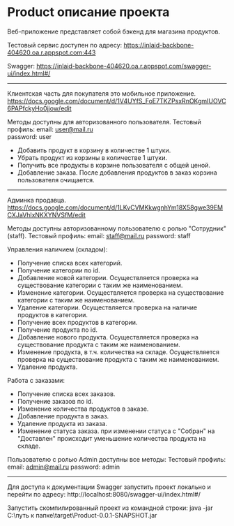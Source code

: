 # Product описание проекта

Веб-приложение представляет собой бэкенд для магазина продуктов.

Тестовый сервис доступен по адресу: https://inlaid-backbone-404620.oa.r.appspot.com:443

Swagger: https://inlaid-backbone-404620.oa.r.appspot.com/swagger-ui/index.html#/

-----------------------------------------------------------------------------------------------------------------------------
Клиентская часть для покупателя это мобильное приложение.
https://docs.google.com/document/d/1V4UYfS_FoE7TKZPsxRnOKgmIUOVC6PAPfckyHo0jjow/edit

Методы доступны для авторизованного пользователя.
Тестовый профиль:
  email: user@mail.ru   
  password: user
- Добавить продукт в корзину в количестве 1 штуки.
- Убрать продукт из корзины в количестве 1 штуки.
- Получить все продукты в корзине пользователя с общей ценой.
- Добавление заказа. После добавления продуктов в заказ корзина пользователя очищается.
-----------------------------------------------------------------------------------------------------------------------------
Админка продавца.
https://docs.google.com/document/d/1LKvCVMKkwgnhYm18X58gwe39EMCXJaVhlxNKXYNVSfM/edit

Методы доступны авторизованному пользователю с ролью "Сотрудник"(staff).
Тестовый профиль:
  email: staff@mail.ru 
  password: staff

Управления наличием (складом):

- Получение списка всех категорий.
- Получение категории по id.
- Добавление новой категории. Осуществляется проверка на существование категории с таким же наименованием.
- Изменение категории. Осуществляется проверка на существование категории с таким же наименованием.
- Удаление категории. Осуществляется проверка на наличие продуктов в категории.
- Получение всех продуктов в категории.
- Получение продукта по id.
- Добавление нового продукта. Осуществляется проверка на существование продукта с таким же наименованием.
- Изменение продукта, в т.ч. количества на складе. Осуществляется проверка на существование продукта с таким же наименованием.
- Удаление продукта.


Работа с заказами:
- Получение списка всех заказов.
- Получение заказов по id.
- Изменение количества продуктов в заказе.
- Добавление продукта в заказ.
- Удаление продукта из заказа.
- Изменение статуса заказа. при изменении статуса с "Собран" на "Доставлен" происходит уменьшение количества продукта на складе.

Пользователю с ролью Admin доступны все методы:
Тестовый профиль:
email: admin@mail.ru
password: admin

-----------------------------------------------------------------------------------------------------------------------------
Для доступа к документации Swagger запустить проект локально и перейти по адресу: http://localhost:8080/swagger-ui/index.html#/ 

Запустить скомпилированный проект из командной строки: java -jar C:\путь к папке\target\Product-0.0.1-SNAPSHOT.jar
